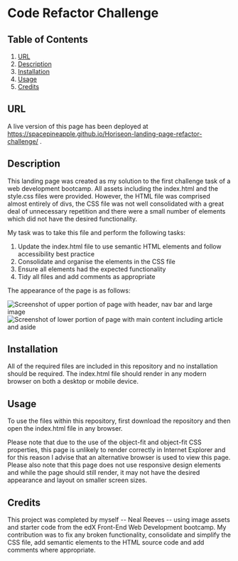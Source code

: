 # Code Refactor Challenge

## Table of Contents
1. [URL](#url)
2. [Description](#description)
3. [Installation](#installation)
4. [Usage](#usage)
5. [Credits](#credits)

## URL <a id="url"></a>

A live version of this page has been deployed at
https://spacepineapple.github.io/Horiseon-landing-page-refactor-challenge/ .

## Description <a id="description"></a>

This landing page was created as my solution to the first challenge task of a
web development bootcamp. All assets including the index.html and the style.css
files were provided. However, the HTML file was comprised almost entirely of
divs, the CSS file was not well consolidated with a great deal of unnecessary
repetition and there were a small number of elements which did not have the
desired functionality.

My task was to take this file and perform the following tasks:
1. Update the index.html file to use semantic HTML elements and follow
   accessibility best practice
2. Consolidate and organise the elements in the CSS file
3. Ensure all elements had the expected functionality
4. Tidy all files and add comments as appropriate

The appearance of the page is as follows: 

![Screenshot of upper portion of page with header, nav bar and large
image](./images/upper-screenshot.png)
![Screenshot of lower portion of page with main content including article and
aside](./images/lower-screenshot.png)

## Installation <a id="installation"></a>

All of the required files are included in this repository and no installation
should be required. The index.html file should render in any modern browser on
both a desktop or mobile device. 

## Usage <a id="usage"></a>

To use the files within this repository, first download the repository and then
open the index.html file in any browser. 

Please note that due to the use of the object-fit and object-fit CSS properties,
this page is unlikely to render correctly in Internet Explorer and for this
reason I advise that an alternative browser is used to view this page. Please
also note that this page does not use responsive design elements and while the
page should still render, it may not have the desired appearance and layout on
smaller screen sizes.

## Credits <a id="credits"></a>

This project was completed by myself -- Neal Reeves -- using image assets and
starter code from the edX Front-End Web Development bootcamp. My contribution
was to fix any broken functionality, consolidate and simplify the CSS file, add
semantic elements to the HTML source code and add comments where
appropriate. 
